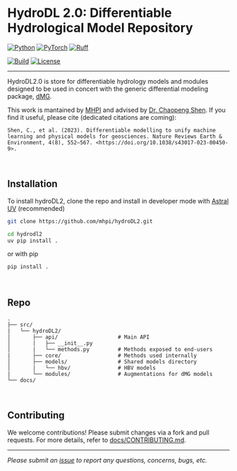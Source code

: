 # HydroDL 2.0: Differentiable Hydrological Model Repository

[![Python](https://img.shields.io/badge/python-3.12%20%7C%203.13-blue)](https://www.python.org/downloads/)
[![PyTorch](https://img.shields.io/badge/PyTorch-2.7.0-EE4C2C?logo=pytorch)](https://pytorch.org/)
[![Ruff](https://img.shields.io/endpoint?url=https://raw.githubusercontent.com/astral-sh/ruff/main/assets/badge/v2.json)](https://github.com/astral-sh/ruff)

[![Build](https://github.com/mhpi/hydroDL2/actions/workflows/pytest.yaml/badge.svg?branch=master)](https://github.com/mhpi/hydroDL2/actions/workflows/pytest.yaml/)
[![License](https://img.shields.io/github/license/saltstack/salt)](https://github.com/mhpi/generic_deltamodel/blob/master/LICENSE)

---

<!-- <img src="docs/images/hydrodl2_cover_logo.png" alt="hydroOps" width="500" height="500"> -->

HydroDL2.0 is store for differentiable hydrology models and modules designed to be used in concert with the generic differential modeling package, [dMG](https://github.com/mhpi/generic_deltamodel).

This work is mantained by [MHPI](http://water.engr.psu.edu/shen/) and advised by [Dr. Chaopeng Shen](https://water.engr.psu.edu/shen/). If you find it useful, please cite (dedicated citations are coming):

    Shen, C., et al. (2023). Differentiable modelling to unify machine learning and physical models for geosciences. Nature Reviews Earth & Environment, 4(8), 552–567. <https://doi.org/10.1038/s43017-023-00450-9>.

</br>

## Installation

To install hydroDL2, clone the repo and install in developer mode with [Astral UV](https://docs.astral.sh/uv/) (recommended)

```bash
git clone https://github.com/mhpi/hydroDL2.git

cd hydrodl2
uv pip install .
```

or with pip

```bash
pip install .
```

</br>

## Repo

```text
.
├── src/
|   └── hydroDL2/ 
│       ├── api/                   # Main API
│       |   ├── __init__.py        
│       |   └── methods.py         # Methods exposed to end-users
|       ├── core/                  # Methods used internally
│       ├── models/                # Shared models directory
│       |   └── hbv/               # HBV models
|       └── modules/               # Augmentations for dMG models
└── docs/                          
```

</br>

## Contributing

We welcome contributions! Please submit changes via a fork and pull requests. For more details, refer to [docs/CONTRIBUTING.md](./docs/CONTRIBUTING.md).

---

*Please submit an [issue](https://github.com/mhpi/hydroDL2/issues) to report any questions, concerns, bugs, etc.*
